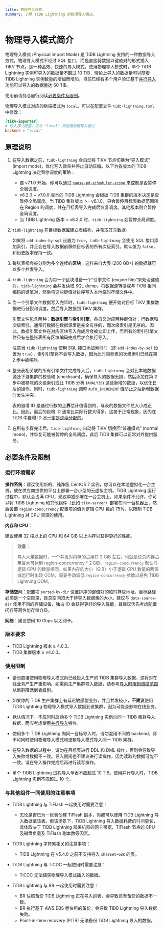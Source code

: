 ```yaml
---
title: 物理导入模式
summary: 了解 TiDB Lightning 的物理导入模式。
---
```


# 物理导入模式简介

物理导入模式 (Physical Import Mode) 是 TiDB Lightning 支持的一种数据导入方式。物理导入模式不经过 SQL 接口，而是直接将数据以键值对的形式插入 TiKV 节点，是一种高效、快速的导入模式。使用物理导入模式时，单个 TiDB Lightning 实例可导入的数据量不超过 10 TiB，理论上导入的数据量可以随着 TiDB Lightning 实例数量的增加而增加，目前已经有多个用户验证基于[并行导入](/tidb-lightning/tidb-lightning-distributed-import.md)功能可以导入的数据量达 50 TiB。

使用前请务必自行阅读[必要条件及限制](/tidb-lightning/tidb-lightning-physical-import-mode.md#必要条件及限制)。

物理导入模式对应的后端模式为 `local`。可以在配置文件 `tidb-lightning.toml` 中修改：

```toml
[tikv-importer]
# 导入模式配置，设为 "local" 即使用物理导入模式
backend = "local"
```

## 原理说明

1. 在导入数据之前，`tidb-lightning` 会自动将 TiKV 节点切换为“导入模式” (import mode)，优化写入效率并停止自动压缩。以下为各版本的 TiDB Lightning 决定暂停调度的策略：

    - 自 v7.1.0 开始，你可以通过 [`pause-pd-scheduler-scope`](/tidb-lightning/tidb-lightning-configuration.md) 来控制是否暂停全局调度。
    - v6.2.0 ~ v7.0.0 版本的 TiDB Lightning 会根据 TiDB 集群的版本决定是否暂停全局调度。当 TiDB 集群版本 >= v6.1.0，只会暂停目标表数据范围所在 Region 的调度，并在目标表导入完成后恢复调度。其他版本则会暂停全局调度。
    - 当 TiDB Lightning 版本 < v6.2.0 时，`tidb-lightning` 会暂停全局调度。

2. `tidb-lightning` 在目标数据库建立表结构，并获取其元数据。

    如果将 `add-index-by-sql` 设置为 `true`，`tidb-lightning` 会使用 SQL 接口添加索引，并且会在导入数据前移除目标表的所有次级索引。默认值为 `false`，和历史版本保持一致。

3. 每张表都会被分割为多个连续的**区块**，这样来自大表 (200 GB+) 的数据就可以多个并发导入。

4. `tidb-lightning` 会为每一个区块准备一个“引擎文件 (engine file)”来处理键值对。`tidb-lightning` 会并发读取 SQL dump，将数据源转换成与 TiDB 相同编码的键值对，然后将这些键值对排序写入本地临时存储文件中。

5. 当一个引擎文件数据写入完毕时，`tidb-lightning` 便开始对目标 TiKV 集群数据进行分裂和调度，然后导入数据到 TiKV 集群。

    引擎文件包含两种：**数据引擎**与**索引引擎**，各自又对应两种键值对：行数据和次级索引。通常行数据在数据源里是完全有序的，而次级索引是无序的。因此，数据引擎文件在对应区块写入完成后会被立即上传，而所有的索引引擎文件只有在整张表所有区块编码完成后才会执行导入。

    注意当 `tidb-lightning` 使用 SQL 接口添加索引时（即 `add-index-by-sql` 设置为 `true`），索引引擎将不会写入数据，因为此时目标表的次级索引已经在第 2 步中被移除。

6. 整张表相关联的所有引擎文件完成导入后，`tidb-lightning` 会对比本地数据源及下游集群的校验和 (checksum)，确保导入的数据无损，然后添加在第 2 步中被移除的次级索引或让 TiDB 分析 (`ANALYZE`) 这些新增的数据，以优化日后的操作。同时，`tidb-lightning` 调整 `AUTO_INCREMENT` 值防止之后新增数据时发生冲突。

    表的自增 ID 是通过行数的**上界**估计值得到的，与表的数据文件总大小成正比。因此，最后的自增 ID 通常比实际行数大得多。这属于正常现象，因为在 TiDB 中自增 ID [不一定是连续分配的](/mysql-compatibility.md#自增-id)。

7. 在所有步骤完毕后，`tidb-lightning` 自动将 TiKV 切换回“普通模式” (normal mode)，并恢复可能被暂停的全局调度，此后 TiDB 集群可以正常对外提供服务。

## 必要条件及限制

### 运行环境需求

**操作系统**：建议使用新的、纯净版 CentOS 7 实例，你可以在本地虚拟化一台主机，或在供应商提供的平台上部署一台小型的云虚拟主机。TiDB Lightning 运行过程中，默认会占满 CPU，建议单独部署在一台主机上。如果条件不允许，你可以将 TiDB Lightning 和其他组件（比如 `tikv-server`）部署在同一台机器上，然后设置 `region-concurrency` 配置项的值为逻辑 CPU 数的 75%，以限制 TiDB Lightning 对 CPU 资源的使用。

**内存和 CPU**：

建议使用 32 核以上的 CPU 和 64 GiB 以上内存以获得更好的性能。

> **注意：**
>
> 导入大量数据时，一个并发对内存的占用在 2 GiB 左右，也就是说总内存占用最大可达到 region-concurrency * 2 GiB。`region-concurrency` 默认与逻辑 CPU 的数量相同。如果内存的大小（GiB）小于逻辑 CPU 数量的两倍或运行时出现 OOM，需要手动调低 `region-concurrency` 参数以避免 TiDB Lightning OOM。

**存储空间**：配置项 `sorted-kv-dir` 设置排序的键值对的临时存放地址，目标路径必须是一个空目录，目录空间须大于待导入数据集的大小。建议与 `data-source-dir` 使用不同的存储设备，独占 IO 会获得更好的导入性能，且建议优先考虑配置闪存等高性能存储介质。

**网络**：建议使用 10 Gbps 以太网卡。

### 版本要求

- TiDB Lightning 版本 ≥ 4.0.3。
- TiDB 集群版本 ≥ v4.0.0。

### 使用限制

- 请勿直接使用物理导入模式向已经投入生产的 TiDB 集群导入数据，这将对在线业务产生严重影响。如需向生产集群导入数据，请参考[导入时限制调度范围从集群降低到表级别](/tidb-lightning/tidb-lightning-physical-import-mode-usage.md#导入时暂停-pd-调度的范围)。

- 如果你的 TiDB 生产集群上有延迟敏感型业务，并且并发较小，**不建议**使用 TiDB Lightning 物理导入模式导入数据到该集群，因为可能会影响在线业务。

- 默认情况下，不应同时启动多个 TiDB Lightning 实例向同一 TiDB 集群导入数据，而应考虑使用[并行导入](/tidb-lightning/tidb-lightning-distributed-import.md)特性。

- 使用多个 TiDB Lightning 向同一目标导入时，请勿混用不同的 backend，即不可同时使用物理导入模式和逻辑导入模式导入同一 TiDB 集群。

- 在导入数据的过程中，请勿在目标表进行 DDL 和 DML 操作，否则会导致导入失败或数据不一致。导入期间也不建议进行读操作，因为读取的数据可能不一致。请在导入操作完成后再进行读写操作。

- 单个 TiDB Lightning 进程导入单表不应超过 10 TiB。使用并行导入时，TiDB Lightning 实例不应超过 10 个。

### 与其他组件一同使用的注意事项

- TiDB Lightning 与 TiFlash 一起使用时需要注意：

    - 无论是否已为一张表创建 TiFlash 副本，你都可以使用 TiDB Lightning 导入数据至该表。但该场景下，TiDB Lightning 导入数据耗费的时间更长，具体取决于 TiDB Lightning 部署机器的网卡带宽、TiFlash 节点的 CPU 及磁盘负载及 TiFlash 副本数等因素。

- TiDB Lightning 字符集相关的注意事项：

    - TiDB Lightning 在 v5.4.0 之前不支持导入 `charset=GBK` 的表。

- TiDB Lightning 与 TiCDC 一起使用时需要注意：

    - TiCDC 无法捕获物理导入模式插入的数据。

- TiDB Lightning 与 BR 一起使用时需要注意：

    - BR 快照备份 TiDB Lightning 正在导入的表，会导致该表备份的数据不一致。
    - BR 执行基于 AWS EBS 卷快照的备份，会导致 TiDB Lightning 导入数据失败。
    - Point-in-time recovery (PITR) 无法备份 TiDB Lightning 导入的数据。 

